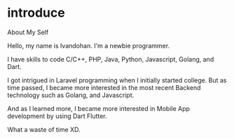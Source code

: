 # introduce

About My Self

Hello, my name is Ivandohan. I'm a newbie programmer.

I have skills to code C/C++, PHP, Java, Python, Javascript, Golang, and Dart.

I got intrigued in Laravel programming when I initially started college. 
But as time passed, I became more interested in the most recent Backend technology such as
Golang, and Javascript.

And as I learned more, I became more interested in Mobile App development by using Dart Flutter.



What a waste of time XD.
